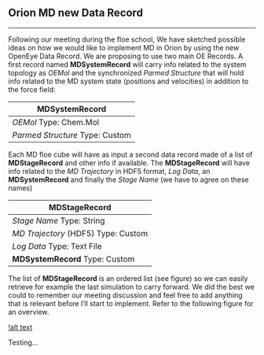 ## Orion MD new Data Record

---------------------------

Following our meeting during the floe school, We have sketched possible ideas 
on how we would like to implement MD in Orion by using the new OpenEye Data 
Record. We are proposing to use two main OE Records. A first record named 
**MDSystemRecord** will carry info related to the system topology as *OEMol* 
and the synchronized *Parmed Structure* that will hold info related to the 
MD system state (positions and velocities) in addition to the force field:  

|**MDSystemRecord**|  
| ---------------- |  
|*OEMol*    Type: Chem.Mol|  
|*Parmed Structure*  Type: Custom|  

Each MD floe cube will have as input a second data record made of a list of 
**MDStageRecord** and other info if available. The **MDStageRecord** will have 
info related to the *MD Trajectory* in HDF5 format, *Log Data*, 
an **MDSystemRecord** and finally the *Stage Name* (we have to agree on these names)

|**MDStageRecord**|
| --------------- |
|*Stage Name*  Type: String|  
|*MD Trajectory* (HDF5)   Type: Custom|  
|*Log Data*   Type: Text File|  
|**MDSystemRecord**   Type: Custom|  

The list of **MDStageRecord** is an ordered list (see figure) so we can easily 
retrieve for example the last simulation to carry forward. We did the best we could 
to remember our meeting discussion and feel free to add anything that is relevant 
before I’ll start to implement. Refer to the following figure for an overview.  

[!alt text][data_record_md]  

[data_record_md]: https://github.com/oess/openmm_orion/tree/gcalabro_data_record/MD_Data_Record/images/Plan_MD_DataRecord.png "Title 2"

Testing...




